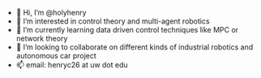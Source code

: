 - 👋 Hi, I’m @holyhenry
- 👀 I’m interested in control theory and multi-agent robotics
- 🌱 I’m currently learning data driven control techniques like MPC or network theory
- 💞️ I’m looking to collaborate on different kinds of industrial robotics and autonomous car project
- 📫 email: henryc26 at uw dot edu

<!---
holyhenry/holyhenry is a ✨ special ✨ repository because its `README.md` (this file) appears on your GitHub profile.
You can click the Preview link to take a look at your changes.
--->
